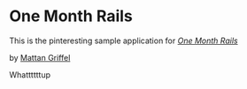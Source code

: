 # One Month Rails

This is the pinteresting sample application for 
[*One Month Rails*](http://onemonthrails.com)

by [Mattan Griffel](http://google.com)

Whattttttup
